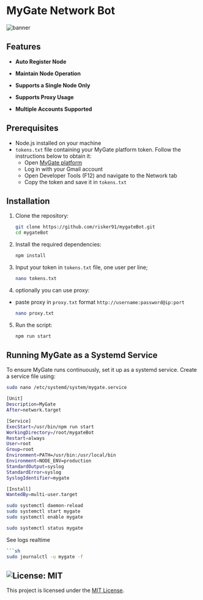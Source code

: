 # MyGate Network Bot
![banner](image.png)


## Features

- **Auto Register Node**
- **Maintain Node Operation**

- **Supports a Single Node Only**
- **Supports Proxy Usage**
- **Multiple Accounts Supported**

## Prerequisites

- Node.js installed on your machine
- `tokens.txt` file containing your MyGate platform token. Follow the instructions below to obtain it:
  - Open [MyGate platform](https://app.mygate.network/login?code=TyaDsk)
  - Log in with your Gmail account
  - Open Developer Tools (F12) and navigate to the Network tab
  - Copy the token and save it in `tokens.txt`

## Installation

1. Clone the repository:
    ```sh
    git clone https://github.com/risker91/mygateBot.git
    cd mygateBot
    ```

2. Install the required dependencies:
    ```sh
    npm install
    ```
3. Input your token in `tokens.txt` file, one user per line;
    ```sh
    nano tokens.txt
    ```
4. optionally you can use proxy: 
- paste proxy in `proxy.txt` format `http://username:password@ip:port` 
    ```sh
    nano proxy.txt
    ```
5. Run the script:
    ```sh
    npm run start
    ```

## Running MyGate as a Systemd Service  

To ensure MyGate runs continuously, set it up as a systemd service. Create a service file using:  

```sh
sudo nano /etc/systemd/system/mygate.service
```

```sh
[Unit]
Description=MyGate
After=network.target

[Service]
ExecStart=/usr/bin/npm run start
WorkingDirectory=/root/mygateBot
Restart=always
User=root
Group=root
Environment=PATH=/usr/bin:/usr/local/bin
Environment=NODE_ENV=production
StandardOutput=syslog
StandardError=syslog
SyslogIdentifier=mygate

[Install]
WantedBy=multi-user.target
```

```sh
sudo systemctl daemon-reload
sudo systemctl start mygate
sudo systemctl enable mygate
```

```sh
sudo systemctl status mygate
```

See logs realtime
```sh
```sh
sudo journalctl -u mygate -f
```

## ![License: MIT](https://img.shields.io/badge/License-MIT-yellow.svg)

This project is licensed under the [MIT License](LICENSE).
